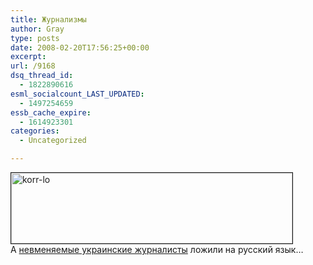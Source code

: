 ```yaml
---
title: Журнализмы
author: Gray
type: posts
date: 2008-02-20T17:56:25+00:00
excerpt:
url: /9168
dsq_thread_id:
  - 1822890616
esml_socialcount_LAST_UPDATED:
  - 1497254659
essb_cache_expire:
  - 1614923301
categories:
  - Uncategorized

---
```








[<img src="https://i2.wp.com/img-fotki.yandex.ru/get/15/gray7400.45/0_a596_8d48250a_L.jpg?resize=450%2C113" width="450" height="113" title="korr-lo" alt="korr-lo" border="1" data-recalc-dims="1" />][1]  
А <a href="http://korrespondent.net/strange/381811" target="_blank">невменяемые украинские журналисты</a> ложили на русский язык&#8230;

 [1]: http://fotki.yandex.ru/users/gray7400/view/42390/